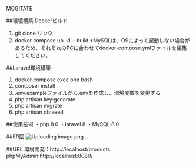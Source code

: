 MOGITATE

##環境構築
Dockerビルド
1. git clone リンク
2. docker compose up -d --build
*MySQLは、OSによって起動しない場合があるため、それぞれのPCに合わせてdocker-compose.ymlファイルを編集してください。

##Laravel環境構築
1. docker compose exec php bash
2. composer install
3. .env.exampleファイルから.envを作成し、環境変数を変更する
4. php artisan key:generate
5. php artisan migrate
6. php artisan db:seed

##使用技術
・php 8.0
・laravel 8
・MySQL 8.0

##ER図
![Uploading image.png…]()

##URL
環境開発：http://localhost/products
phpMyAdmin:http://localhost:8080/
